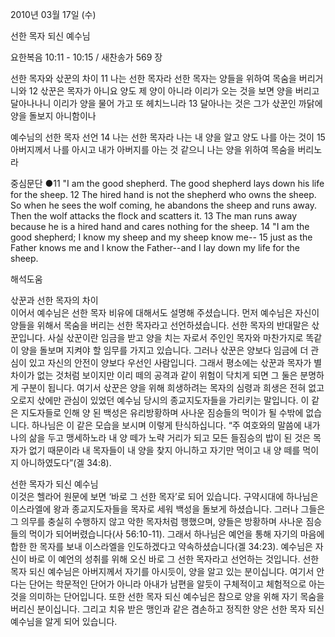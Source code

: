 2010년 03월 17일 (수)

선한 목자 되신 예수님



요한복음 10:11 - 10:15 / 새찬송가 569 장


선한 목자와 삯꾼의 차이
11 나는 선한 목자라 선한 목자는 양들을 위하여 목숨을 버리거니와 12 삯꾼은 목자가 아니요 양도 제 양이 아니라 이리가 오는 것을 보면 양을 버리고 달아나나니 이리가 양을 물어 가고 또 헤치느니라 13 달아나는 것은 그가 삯꾼인 까닭에 양을 돌보지 아니함이나 

예수님의 선한 목자 선언
14 나는 선한 목자라 나는 내 양을 알고 양도 나를 아는 것이 15 아버지께서 나를 아시고 내가 아버지를 아는 것 같으니 나는 양을 위하여 목숨을 버리노라  

중심문단 ●11 "I am the good shepherd. The good shepherd lays down his life for the sheep.  12 The hired hand is not the shepherd who owns the sheep. So when he sees the wolf coming, he abandons the sheep and runs away. Then the wolf attacks the flock and scatters it. 13 The man runs away because he is a hired hand and cares nothing for the sheep. 14 "I am the good shepherd; I know my sheep and my sheep know me-- 15 just as the Father knows me and I know the Father--and I lay down my life for the sheep.

해석도움





삯꾼과 선한 목자의 차이  
이어서 예수님은 선한 목자 비유에 대해서도 설명해 주셨습니다. 먼저 예수님은 자신이 양들을 위해서 목숨을 버리는 선한 목자라고 선언하셨습니다. 선한 목자의 반대말은 삯꾼입니다. 사실 삯꾼이란 임금을 받고 양을 치는 자로서 주인인 목자와 마찬가지로 똑같이 양을 돌보며 지켜야 할 임무를 가지고 있습니다. 그러나 삯꾼은 양보다 임금에 더 관심이 있고 자신의 안전이 양보다 우선인 사람입니다. 그래서 평소에는 삯꾼과 목자가 별 차이가 없는 것처럼 보이지만 이리 떼의 공격과 같이 위험이 닥치게 되면 그 둘은 분명하게 구분이 됩니다. 여기서 삯꾼은 양을 위해 희생하려는 목자의 심령과 희생은 전혀 없고 오로지 삯에만 관심이 있었던 예수님 당시의 종교지도자들을 가리키는 말입니다. 이 같은 지도자들로 인해 양 된 백성은 유리방황하며 사나운 짐승들의 먹이가 될 수밖에 없습니다. 하나님은 이 같은 모습을 보시며 이렇게 탄식하십니다. “주 여호와의 말씀에 내가 나의 삶을 두고 맹세하노라 내 양 떼가 노략 거리가 되고 모든 들짐승의 밥이 된 것은 목자가 없기 때문이라 내 목자들이 내 양을 찾지 아니하고 자기만 먹이고 내 양 떼를 먹이지 아니하였도다”(겔 34:8). 

선한 목자가 되신 예수님  
이것은 헬라어 원문에 보면 ‘바로 그 선한 목자’로 되어 있습니다. 구약시대에 하나님은 이스라엘에 왕과 종교지도자들을 목자로 세워 백성을 돌보게 하셨습니다. 그러나 그들은 그 의무를 충실히 수행하지 않고 악한 목자처럼 행했으며, 양들은 방황하며 사나운 짐승들의 먹이가 되어버렸습니다(사 56:10-11). 그래서 하나님은 예언을 통해 자기의 마음에 합한 한 목자를 보내 이스라엘을 인도하겠다고 약속하셨습니다(겔 34:23). 예수님은 자신이 바로 이 예언의 성취를 위해 오신 바로 그 선한 목자라고 선언하는 것입니다. 선한 목자 되신 예수님은 아버지께서 자기를 아시듯이, 양을 알고 있는 분이십니다. 여기서 안다는 단어는 학문적인 단어가 아니라 아내가 남편을 알듯이 구체적이고 체험적으로 아는 것을 의미하는 단어입니다. 또한 선한 목자 되신 예수님은 참으로 양을 위해 자기 목숨을 버리신 분이십니다. 그리고 치유 받은 맹인과 같은 겸손하고 정직한 양은 선한 목자 되신 예수님을 알게 되어 있습니다.